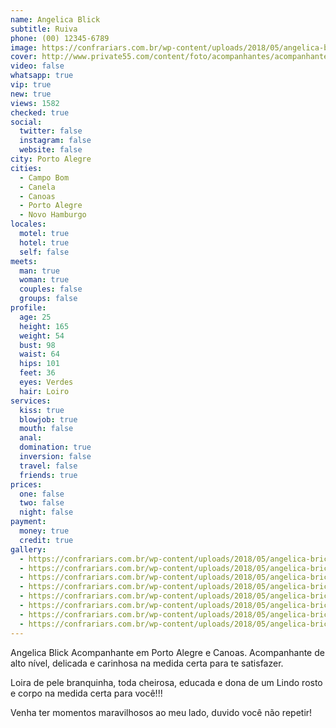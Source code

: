 ```yaml
---
name: Angelica Blick
subtitle: Ruiva
phone: (00) 12345-6789
image: https://confrariars.com.br/wp-content/uploads/2018/05/angelica-brick-acompanhantes-porto-alegre-260x350.jpg
cover: http://www.private55.com/content/foto/acompanhantes/acompanhantes-porto-alegre-angelica-blick-3170-3-1527193414.jpg
video: false
whatsapp: true
vip: true
new: true
views: 1582
checked: true
social:
  twitter: false
  instagram: false
  website: false
city: Porto Alegre
cities:
  - Campo Bom
  - Canela
  - Canoas
  - Porto Alegre
  - Novo Hamburgo
locales:
  motel: true
  hotel: true
  self: false
meets:
  man: true
  woman: true
  couples: false
  groups: false
profile:
  age: 25
  height: 165
  weight: 54
  bust: 98
  waist: 64
  hips: 101
  feet: 36
  eyes: Verdes
  hair: Loiro
services:
  kiss: true
  blowjob: true
  mouth: false
  anal:
  domination: true
  inversion: false
  travel: false
  friends: true
prices:
  one: false
  two: false
  night: false
payment:
  money: true
  credit: true
gallery:
  - https://confrariars.com.br/wp-content/uploads/2018/05/angelica-brick-acompanhante-porto-alegre-01.jpg
  - https://confrariars.com.br/wp-content/uploads/2018/05/angelica-brick-acompanhante-porto-alegre-02.jpg
  - https://confrariars.com.br/wp-content/uploads/2018/05/angelica-brick-acompanhante-porto-alegre-03.jpg
  - https://confrariars.com.br/wp-content/uploads/2018/05/angelica-brick-acompanhante-porto-alegre-04.jpg
  - https://confrariars.com.br/wp-content/uploads/2018/05/angelica-brick-acompanhante-porto-alegre-05.jpg
  - https://confrariars.com.br/wp-content/uploads/2018/05/angelica-brick-acompanhante-porto-alegre-06.jpg
  - https://confrariars.com.br/wp-content/uploads/2018/05/angelica-brick-acompanhante-porto-alegre-07.jpg
  - https://confrariars.com.br/wp-content/uploads/2018/05/angelica-brick-acompanhante-porto-alegre-08.jpg
---
```

Angelica Blick Acompanhante em Porto Alegre e Canoas. Acompanhante de alto nível, delicada e carinhosa na medida certa para te satisfazer.

Loira de pele branquinha, toda cheirosa, educada e dona de um Lindo rosto e corpo na medida certa para você!!!

Venha ter momentos maravilhosos ao meu lado, duvido você não repetir!
